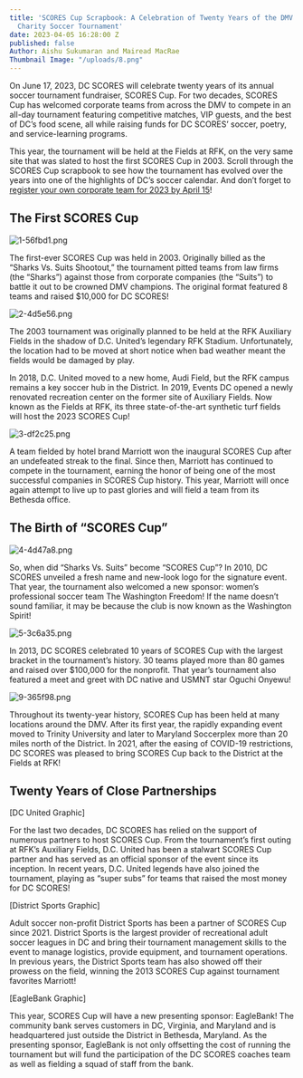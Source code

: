 ```yaml
---
title: 'SCORES Cup Scrapbook: A Celebration of Twenty Years of the DMV’s Largest Corporate
  Charity Soccer Tournament'
date: 2023-04-05 16:28:00 Z
published: false
Author: Aishu Sukumaran and Mairead MacRae
Thumbnail Image: "/uploads/8.png"
---
```


On June 17, 2023, DC SCORES will celebrate twenty years of its annual soccer tournament fundraiser, SCORES Cup. For two decades, SCORES Cup has welcomed corporate teams from across the DMV to compete in an all-day tournament featuring competitive matches, VIP guests, and the best of DC’s food scene, all while raising funds for DC SCORES’ soccer, poetry, and service-learning programs. 

This year, the tournament will be held at the Fields at RFK, on the very same site that was slated to host the first SCORES Cup in 2003. Scroll through the SCORES Cup scrapbook to see how the tournament has evolved over the years into one of the highlights of DC’s soccer calendar. And don’t forget to [register your own corporate team for 2023 by April 15](https://cup.dcscores.org/)!

## The First SCORES Cup

![1-56fbd1.png](/uploads/1-56fbd1.png)

The first-ever SCORES Cup was held in 2003. Originally billed as the “Sharks Vs. Suits Shootout,” the tournament pitted teams from law firms (the “Sharks”) against those from corporate companies (the “Suits”) to battle it out to be crowned DMV champions. The original format featured 8 teams and raised $10,000 for DC SCORES!

![2-4d5e56.png](/uploads/2-4d5e56.png)

The 2003 tournament was originally planned to be held at the RFK Auxiliary Fields in the shadow of D.C. United’s legendary RFK Stadium. Unfortunately, the location had to be moved at short notice when bad weather meant the fields would be damaged by play.

In 2018, D.C. United moved to a new home, Audi Field, but the RFK campus remains a key soccer hub in the District. In 2019, Events DC opened a newly renovated recreation center on the former site of Auxiliary Fields. Now known as the Fields at RFK, its three state-of-the-art synthetic turf fields will host the 2023 SCORES Cup!

![3-df2c25.png](/uploads/3-df2c25.png)

A team fielded by hotel brand Marriott won the inaugural SCORES Cup after an undefeated streak to the final. Since then, Marriott has continued to compete in the tournament, earning the honor of being one of the most successful companies in SCORES Cup history. This year, Marriott will once again attempt to live up to past glories and will field a team from its Bethesda office. 

## The Birth of “SCORES Cup”

![4-4d47a8.png](/uploads/4-4d47a8.png)

So, when did “Sharks Vs. Suits” become “SCORES Cup”? In 2010, DC SCORES unveiled a fresh name and new-look logo for the signature event. That year, the tournament also welcomed a new sponsor: women’s professional soccer team The Washington Freedom! If the name doesn’t sound familiar, it may be because the club is now known as the Washington Spirit!

![5-3c6a35.png](/uploads/5-3c6a35.png)

In 2013, DC SCORES celebrated 10 years of SCORES Cup with the largest bracket in the tournament’s history. 30 teams played more than 80 games and raised over $100,000 for the nonprofit. That year’s tournament also featured a meet and greet with DC native and USMNT star Oguchi Onyewu!

![9-365f98.png](/uploads/9-365f98.png)

Throughout its twenty-year history, SCORES Cup has been held at many locations around the DMV. After its first year, the rapidly expanding event moved to Trinity University and later to Maryland Soccerplex more than 20 miles north of the District. In 2021, after the easing of COVID-19 restrictions, DC SCORES was pleased to bring SCORES Cup back to the District at the Fields at RFK! 

## Twenty Years of Close Partnerships

[DC United Graphic]

For the last two decades, DC SCORES has relied on the support of numerous partners to host SCORES Cup. From the tournament’s first outing at RFK’s Auxiliary Fields, D.C. United has been a stalwart SCORES Cup partner and has served as an official sponsor of the event since its inception. In recent years, D.C. United legends have also joined the tournament, playing as “super subs” for teams that raised the most money for DC SCORES!

[District Sports Graphic]

Adult soccer non-profit District Sports has been a partner of SCORES Cup since 2021. District Sports is the largest provider of recreational adult soccer leagues in DC and bring their tournament management skills to the event to manage logistics, provide equipment, and tournament operations. In previous years, the District Sports team has also showed off their prowess on the field, winning the 2013 SCORES Cup against tournament favorites Marriott!

[EagleBank Graphic]

This year, SCORES Cup will have a new presenting sponsor: EagleBank! The community bank serves customers in DC, Virginia, and Maryland and is headquartered just outside the District in Bethesda, Maryland. As the presenting sponsor, EagleBank is not only offsetting the cost of running the tournament but will fund the participation of the DC SCORES coaches team as well as fielding a squad of staff from the bank.

